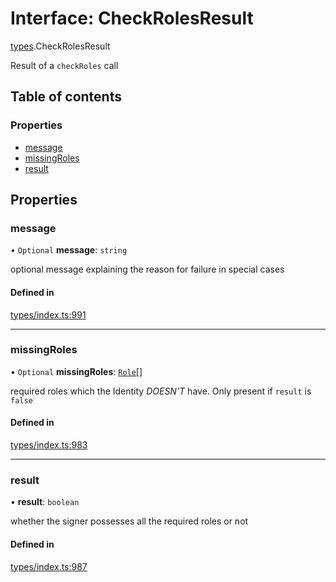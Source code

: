 # Interface: CheckRolesResult

[types](../wiki/types).CheckRolesResult

Result of a `checkRoles` call

## Table of contents

### Properties

- [message](../wiki/types.CheckRolesResult#message)
- [missingRoles](../wiki/types.CheckRolesResult#missingroles)
- [result](../wiki/types.CheckRolesResult#result)

## Properties

### message

• `Optional` **message**: `string`

optional message explaining the reason for failure in special cases

#### Defined in

[types/index.ts:991](https://github.com/PolymathNetwork/polymesh-sdk/blob/c6fe1be3/src/types/index.ts#L991)

___

### missingRoles

• `Optional` **missingRoles**: [`Role`](../wiki/types#role)[]

required roles which the Identity *DOESN'T* have. Only present if `result` is `false`

#### Defined in

[types/index.ts:983](https://github.com/PolymathNetwork/polymesh-sdk/blob/c6fe1be3/src/types/index.ts#L983)

___

### result

• **result**: `boolean`

whether the signer possesses all the required roles or not

#### Defined in

[types/index.ts:987](https://github.com/PolymathNetwork/polymesh-sdk/blob/c6fe1be3/src/types/index.ts#L987)

